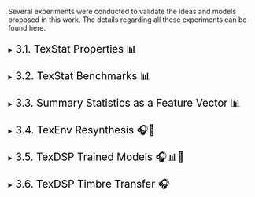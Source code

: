 <p>Several experiments were conducted to validate the ideas and models proposed in this work. The details regarding all these experiments can be found here.</p>
<!-- ---------------------------------------------------------------------------------------------------------------------------------------- -->
<div style="margin-top: 20px;"></div>
<details>
<summary><span style="font-weight: normal; font-size: 1.5em; color: black">3.1. TexStat Properties 📊</span></summary>
<div style="margin-top: 20px;"></div>

<p>
Two properties desirable in a loss function tailored for texture sounds are related to the stability under time shifting and addition of noise. In order to test these properties on the <code>TexStat</code> loss function, we compute the loss between a random selection of segments of sounds corresponding to the three categories of <a href="https://huggingface.co/datasets/cordutie/MicroTex" target="_blank" style="font-weight: normal;"><code>MicroTex</code></a> and their corresponding transformations using various parameters. The experiment was also run with the MSS loss for comparison and some of the results can be found in <strong>Tables 1 and 2</strong>. For further exploration see this article's webpage.
</p>

<div style="overflow-x: auto; max-width: 80%; margin: 0 auto; padding: 10px; box-sizing: border-box;">
  <table style="width: 100%; border-collapse: collapse; font-size: 0.9em;">
    <thead style="background-color: #f2f2f2;">
      <tr>
        <th style="border: 1px solid #ccc; padding: 8px;">Selection</th>
        <th style="border: 1px solid #ccc; padding: 8px;">Loss</th>
        <th style="border: 1px solid #ccc; padding: 8px;">10%</th>
        <th style="border: 1px solid #ccc; padding: 8px;">30%</th>
        <th style="border: 1px solid #ccc; padding: 8px;">50%</th>
      </tr>
    </thead>
    <tbody>
      <tr><td>BOReilly</td><td><code>TexStat</code></td><td>0.12 ± 0.06</td><td>0.12 ± 0.06</td><td>0.12 ± 0.06</td></tr>
      <tr><td>BOReilly</td><td>MSS</td><td>5.34 ± 1.14</td><td>5.51 ± 1.29</td><td>5.58 ± 1.55</td></tr>
      <tr><td>Freesound</td><td><code>TexStat</code></td><td>0.04 ± 0.03</td><td>0.04 ± 0.03</td><td>0.04 ± 0.03</td></tr>
      <tr><td>Freesound</td><td>MSS</td><td>5.17 ± 1.24</td><td>5.26 ± 1.35</td><td>5.25 ± 1.34</td></tr>
      <tr><td>Syntex</td><td><code>TexStat</code></td><td>0.16 ± 0.11</td><td>0.16 ± 0.11</td><td>0.16 ± 0.11</td></tr>
      <tr><td>Syntex</td><td>MSS</td><td>10.52 ± 7.28</td><td>10.04 ± 6.62</td><td>9.45 ± 6.57</td></tr>
    </tbody>
  </table>
  <p style="text-align: center; font-size: 0.85em; color: #666;">
  <strong>Table 1.</strong> Time-Shift Robustness. Loss measurement between a sound and its time-shifted version. The amount of time shift is given in % of the total signal duration. Computed over 300 one-second sounds randomly sampled from the three main sources in the <code>MicroTex</code> dataset.
  </p>  
</div>

<div style="margin-top: 20px;"></div>

<div style="overflow-x: auto; max-width: 80%; margin: 0 auto; padding: 10px; box-sizing: border-box;">
  <table style="width: 100%; border-collapse: collapse; font-size: 0.9em;">
    <thead style="background-color: #f2f2f2;">
      <tr>
        <th style="border: 1px solid #ccc; padding: 8px;">Selection</th>
        <th style="border: 1px solid #ccc; padding: 8px;">Loss</th>
        <th style="border: 1px solid #ccc; padding: 8px;">10%</th>
        <th style="border: 1px solid #ccc; padding: 8px;">30%</th>
        <th style="border: 1px solid #ccc; padding: 8px;">50%</th>
      </tr>
    </thead>
    <tbody>
      <tr><td>BOReilly</td><td><code>TexStat</code></td><td>0.12 ± 0.06</td><td>0.12 ± 0.06</td><td>0.12 ± 0.06</td></tr>
      <tr><td>BOReilly</td><td>MSS</td><td>5.34 ± 1.14</td><td>5.51 ± 1.29</td><td>5.58 ± 1.55</td></tr>
      <tr><td>Freesound</td><td><code>TexStat</code></td><td>0.04 ± 0.03</td><td>0.04 ± 0.03</td><td>0.04 ± 0.03</td></tr>
      <tr><td>Freesound</td><td>MSS</td><td>5.17 ± 1.24</td><td>5.26 ± 1.35</td><td>5.25 ± 1.34</td></tr>
      <tr><td>Syntex</td><td><code>TexStat</code></td><td>0.16 ± 0.11</td><td>0.16 ± 0.11</td><td>0.16 ± 0.11</td></tr>
      <tr><td>Syntex</td><td>MSS</td><td>10.52 ± 7.28</td><td>10.04 ± 6.62</td><td>9.45 ± 6.57</td></tr>
    </tbody>
  </table>
  <p style="text-align: center; font-size: 0.85em; color: #666;">
  <strong>Table 2.</strong> Noise-Addition Robustness. Loss measurement between a sound and its noisy version. The amount of noise added is given in % of the signal's energy. Same data sampling as in the previous experiment.
  </p>  
</div>

<p>
The results show that <code>TexStat</code> is highly stable with respect to both time shifting and noise addition, adding a penalty only in the category that had sounds that include silence (which generate instability since they have null standard deviance).
</p>

</details>
<!-- ---------------------------------------------------------------------------------------------------------------------------------------- -->
<div style="margin-top: 20px;"></div>
<details>
<summary><span style="font-weight: normal; font-size: 1.5em; color: black">3.2. TexStat Benchmarks 📊</span></summary>
<div style="margin-top: 20px;"></div>

<p>To benchmark the computational requirements of <code>TexStat</code>, we evaluated its computation time, gradient descent time, and GPU memory usage. These measurements were conducted multiple times, recording the time taken for loss computation and optimization while tracking memory allocation. The results are presented in Table 3, along with the values for other typical losses.</p>

<div style="overflow-x: auto; max-width: 80%; margin: 0 auto; padding: 10px; box-sizing: border-box;">
<table style="width: 100%; border-collapse: collapse; font-size: 0.9em;">
  <thead style="background-color: #f2f2f2;">
    <tr>
      <th style="border: 1px solid #ccc; padding: 8px;">Loss</th>
      <th style="border: 1px solid #ccc; padding: 8px;">Forward pass time (ms)</th>
      <th style="border: 1px solid #ccc; padding: 8px;">Backward pass time (ms)</th>
      <th style="border: 1px solid #ccc; padding: 8px;">Memory usage (MB)</th>
    </tr>
  </thead>
  <tbody>
    <tr>
      <td><code>TexStat</code></td>
      <td>93.5 ± 0.4</td>
      <td>154.6 ± 0.4</td>
      <td>0.84 ± 2.5</td>
    </tr>
    <tr>
      <td>MSS</td>
      <td>3.9 ± 0.3</td>
      <td>8.5 ± 0.3</td>
      <td>0.85 ± 2.6</td>
    </tr>
    <tr>
      <td>MSE</td>
      <td>0.2 ± 0.3</td>
      <td>0.2 ± 0.1</td>
      <td>1.7 ± 5.0</td>
    </tr>
    <tr>
      <td>MAE</td>
      <td>0.1 ± 0.0</td>
      <td>0.2 ± 0.1</td>
      <td>0.8 ± 2.5</td>
    </tr>
  </tbody>
</table>
<p style="text-align: center; font-size: 0.85em; color: #666;">
  <strong>Table 3.</strong> Measurements regarding computation time, gradient computation time, and memory usage in batches of 32 signals of size 65,536 (around 1.5s at a sample rate of 44,100 Hz). The losses studied were <code>TexStat</code>, Multi-Scale Spectrogram (MSS), Mean Squared Error (MSE), and Mean Absolute Error (MAE). All measurements were done using CUDA on an RTX 4090 GPU.
</p>
</div>

<p>
The results show that, as expected, the <code>TexStat</code> loss function is slower than other less specific losses, but it uses a similar amount of memory.
</p>

</details>
<!-- ---------------------------------------------------------------------------------------------------------------------------------------- -->
<div style="margin-top: 20px;"></div>
<details>
<summary><span style="font-weight: normal; font-size: 1.5em; color: black">3.3. Summary Statistics as a Feature Vector 📊</span></summary>
<div style="margin-top: 20px;"></div>

<p>
To test <code>TexStat</code> summary statistics as a powerful representation suitable for evaluation metrics like FAD, we conducted the following experiment. First, all data in the three selections of the <code>MicroTex</code> dataset were segmented, and both their summary statistics and VGGish embeddings <a href="#ref-vggish">[VGGish]</a> were computed. Then, a downstream classifier (MLP with hidden layers 128 and 64) was trained for each case. A summary of the results is presented in Table 4.
</p>

<div style="overflow-x: auto; max-width: 80%; margin: 0 auto; padding: 10px; box-sizing: border-box;">
<table style="width: 100%; border-collapse: collapse; font-size: 0.9em;">
  <thead style="background-color: #f2f2f2;">
    <tr>
      <th style="border: 1px solid #ccc; padding: 8px;">Model</th>
      <th style="border: 1px solid #ccc; padding: 8px;">Selection</th>
      <th style="border: 1px solid #ccc; padding: 8px;">Accuracy</th>
      <th style="border: 1px solid #ccc; padding: 8px;">Precision</th>
      <th style="border: 1px solid #ccc; padding: 8px;">Recall</th>
      <th style="border: 1px solid #ccc; padding: 8px;">F1</th>
    </tr>
  </thead>
  <tbody>
    <tr><td><code>TexStat</code></td><td>BOReilly</td><td>0.94</td><td>0.94</td><td>0.94</td><td>0.94</td></tr>
    <tr><td>VGGish</td><td>BOReilly</td><td>0.71</td><td>0.73</td><td>0.71</td><td>0.71</td></tr>
    <tr><td><code>TexStat</code></td><td>Freesound</td><td>0.99</td><td>0.99</td><td>0.99</td><td>0.99</td></tr>
    <tr><td>VGGish</td><td>Freesound</td><td>0.98</td><td>0.99</td><td>0.98</td><td>0.98</td></tr>
    <tr><td><code>TexStat</code></td><td>Syntex</td><td>1.0</td><td>1.0</td><td>1.0</td><td>1.0</td></tr>
    <tr><td>VGGish</td><td>Syntex</td><td>0.95</td><td>0.95</td><td>0.95</td><td>0.94</td></tr>
  </tbody>
</table>
<p style="text-align: center; font-size: 0.85em; color: #666;">
  <strong>Table 4.</strong> Lorea.
</p>
</div>

<p>
The results indicate that, in the context of texture sounds, <code>TexStat</code> summary statistics are strictly more informative than general-purpose embeddings like VGGish.
</p>

</details>
<!-- ---------------------------------------------------------------------------------------------------------------------------------------- -->
<div style="margin-top: 20px;"></div>
<details>
<summary><span style="font-weight: normal; font-size: 1.5em; color: black">3.4. TexEnv Resynthesis 🎧🚧</span></summary>
<div style="margin-top: 20px;"></div>

<p>
Extensive exploration using the <code>TexEnv</code> synthesizer in resynthesis tasks, employing a signal processing-based parameter extractor, was conducted to better understand its behavior and limitations. A summary of sound examples can be found on this article's page.
</p>

<p>
Some key findings:
<ul>
  <li>Water-like sounds (e.g., flowing water, rain, bubbling) benefited from <strong>larger filterbanks</strong> but not larger parameter sets.</li>
  <li>Crackling sounds (e.g., fireworks, bonfires) improved with <strong>larger parameter sets</strong> but were less sensitive to filterbank size.</li>
</ul>
These insights were used to determine the optimal parameters for model training.
</p>

</details>
<!-- ---------------------------------------------------------------------------------------------------------------------------------------- -->
<div style="margin-top: 20px;"></div>
<details>
<summary><span style="font-weight: normal; font-size: 1.5em; color: black">3.5. TexDSP Trained Models 🎧📊🚧</span></summary>
<div style="margin-top: 20px;"></div>

<p>
To demonstrate the capabilities of <code>TexStat</code>, we trained a series of <code>TexDSP</code> models using different parameters, with <code>TexStat</code> as the sole loss function. Below are the training details for these models.
</p>

<div style="overflow-x: auto; max-width: 80%; margin: 0 auto; padding: 10px; box-sizing: border-box;">
<table style="width: 100%; border-collapse: collapse; font-size: 0.9em;">
  <thead style="background-color: #f2f2f2;">
    <tr>
      <th style="border: 1px solid #ccc; padding: 8px;">Texture</th>
      <th style="border: 1px solid #ccc; padding: 8px;">$N_F$</th>
      <th style="border: 1px solid #ccc; padding: 8px;">Enc/Dec Layers</th>
      <th style="border: 1px solid #ccc; padding: 8px;">Params per Band</th>
      <th style="border: 1px solid #ccc; padding: 8px;">Frame Size (s)</th>
    </tr>
  </thead>
  <tbody>
    <tr><td>Bubbles</td><td>24</td><td>3/3</td><td>512</td><td>1.49</td></tr>
    <tr><td>Fire</td><td>16</td><td>3/3</td><td>256</td><td>0.74</td></tr>
    <tr><td>Keyboard</td><td>24</td><td>3/3</td><td>256</td><td>1.49</td></tr>
    <tr><td>Rain</td><td>24</td><td>1/3</td><td>512</td><td>1.49</td></tr>
    <tr><td>River</td><td>24</td><td>1/3</td><td>128</td><td>0.74</td></tr>
    <tr><td>Shards</td><td>32</td><td>3/3</td><td>512</td><td>1.49</td></tr>
    <tr><td>Waterfall</td><td>24</td><td>1/3</td><td>256</td><td>1.49</td></tr>
    <tr><td>Wind</td><td>24</td><td>1/3</td><td>256</td><td>1.49</td></tr>
  </tbody>
</table>
<p style="text-align: center; font-size: 0.85em; color: #666;">
  <strong>Table 5.</strong> Lorea.
</p>
</div>

<p style="font-size: 0.85em; color: #666;">
All encoders and decoders used 256 neurons per layer. All models used <code>$N_G = 6$</code> and were trained for up to 1000 epochs with early stopping, targeting a 44.1kHz sample rate.
</p>

<h4>Validation Method</h4>
<p>
Validation was done by resynthesizing a hold-out portion of the dataset using both <code>TexStat</code> and MSS-trained models. We computed:
<ul>
  <li>FAD metrics with VGGish and <code>TexStat</code>-based embeddings</li>
  <li>Frame-by-frame <code>TexStat</code> and MSS losses (mean ± std)</li>
</ul>
</p>

<div style="overflow-x: auto; max-width: 80%; margin: 0 auto; padding: 10px; box-sizing: border-box;">
<table style="width: 100%; border-collapse: collapse; font-size: 0.9em;">
  <thead style="background-color: #f2f2f2;">
    <tr>
      <th style="border: 1px solid #ccc; padding: 8px;">Texture</th>
      <th style="border: 1px solid #ccc; padding: 8px;">FAD (VGGish)</th>
      <th style="border: 1px solid #ccc; padding: 8px;">FAD (Ours)</th>
      <th style="border: 1px solid #ccc; padding: 8px;"><code>TexStat</code></th>
      <th style="border: 1px solid #ccc; padding: 8px;">MSS</th>
    </tr>
  </thead>
  <tbody>
    <tr><td>Bubbles</td><td>35.2</td><td>63.7</td><td>1.2 ± 0.3</td><td>7.9 ± 0.7</td></tr>
    <tr><td>Fire<sup>(1)</sup></td><td>12.1</td><td>570.2</td><td>2.9 ± 2.0</td><td>10.1 ± 1.2</td></tr>
    <tr><td>Keyboard</td><td>13.0</td><td>1945.7</td><td>5.7 ± 2.0</td><td>9.1 ± 0.7</td></tr>
    <tr><td>Rain<sup>(2)</sup></td><td>11.7</td><td>36.6</td><td>0.5 ± 0.2</td><td>9.5 ± 0.3</td></tr>
    <tr><td>River<sup>(2)</sup></td><td>52.7</td><td>38.1</td><td>0.5 ± 0.1</td><td>7.7 ± 0.8</td></tr>
    <tr><td>Shards</td><td>4.6</td><td>8.1</td><td>1.0 ± 0.2</td><td>7.9 ± 0.2</td></tr>
    <tr><td>Waterfall<sup>(1)</sup></td><td>18.2</td><td>28.4</td><td>0.3 ± 0.0</td><td>5.0 ± 0.0</td></tr>
    <tr><td>Wind<sup>(1)</sup></td><td>9.7</td><td>244.7</td><td>0.8 ± 0.5</td><td>5.6 ± 0.1</td></tr>
  </tbody>
</table>

<p style="text-align: center; font-size: 0.85em; color: #666;">
(1) Energy bands were imposed after resynthesis. (2) A loudness tracker was added post-resynthesis. For more comparisons, refer to NoiseBandNet <a href="#ref-noisebandnets">[ref]</a> and our webpage.</p>

</div>

<h4>Discussion</h4>
<p>
These results highlight three main takeaways:
<ol>
  <li>Performance varied across textures, in line with findings by McDermott & Simoncelli and discussed in Subsection <code>Capabilities and Limitations</code>.</li>
  <li>Though our models performed adequately, reconstruction-focused models like NoiseBandNets scored higher—an expected trade-off since we focus on capturing higher-level structure, not perfect reconstruction.</li>
  <li>Our feature-derived metrics often aligned better with perceptual quality, although a proper subjective evaluation was beyond this paper's scope.</li>
</ol>
</p>


<div style="overflow-x: auto; max-width: 80%; margin: 0 auto; padding: 10px; box-sizing: border-box;">
  <div style="display: grid; grid-template-columns: repeat(3, minmax(200px, 1fr)); gap: 20px; text-align: center;">

  <!-- Header Row -->
  <div style="font-weight: bold; text-align: center;"><strong>Texture</strong></div>
  <div style="font-weight: bold;"><strong>Input</strong></div>
  <div style="font-weight: bold;"><strong>Resynthesis</strong></div>

  <!-- Bubbles -->
  <div style="display: flex; align-items: center; justify-content: center;">
    <img src="./assets/img/bubbles_2.gif" alt="Bubbles Model" style="max-width: 100%;" />
  </div>
  <div style="display: flex; flex-direction: column; align-items: center; justify-content: center;">
    <audio controls style="width: 100%;">
      <source src="./assets/audios/texdsp_resynthesis/bubbles_copy.mp3" type="audio/mpeg" />
      Your browser does not support the audio element.
    </audio>
  </div>
  <div style="display: flex; flex-direction: column; align-items: center; justify-content: center;">
    <audio controls style="width: 100%;">
      <source src="./assets/audios/texdsp_resynthesis/bubbles_resynth.mp3" type="audio/mpeg" />
      Your browser does not support the audio element.
    </audio>
  </div>

  <!-- Fire -->
  <div style="display: flex; align-items: center; justify-content: center;">
    <img src="./assets/img/fire.gif" alt="Bubbles Model" style="max-width: 100%;" />
  </div>
  <div style="display: flex; flex-direction: column; align-items: center; justify-content: center;">
    <audio controls style="width: 100%;">
      <source src="./assets/audios/texdsp_resynthesis/fire.mp3" type="audio/mpeg" />
      Your browser does not support the audio element.
    </audio>
  </div>
  <div style="display: flex; flex-direction: column; align-items: center; justify-content: center;">
    <audio controls style="width: 100%;">
      <source src="./assets/audios/texdsp_resynthesis/fire_resynth.mp3" type="audio/mpeg" />
      Your browser does not support the audio element.
    </audio>
  </div>

  <!-- Bubbles -->
  <div style="display: flex; align-items: center; justify-content: center;">
    <img src="./assets/img/keyboard.gif" alt="Bubbles Model" style="max-width: 100%;" />
  </div>
  <div style="display: flex; flex-direction: column; align-items: center; justify-content: center;">
    <audio controls style="width: 100%;">
      <source src="./assets/audios/texdsp_resynthesis/keyboard.mp3" type="audio/mpeg" />
      Your browser does not support the audio element.
    </audio>
  </div>
  <div style="display: flex; flex-direction: column; align-items: center; justify-content: center;">
    <audio controls style="width: 100%;">
      <source src="./assets/audios/texdsp_resynthesis/keyboard_resynth.mp3" type="audio/mpeg" />
      Your browser does not support the audio element.
    </audio>
  </div>

  <!-- Bubbles -->
  <div style="display: flex; align-items: center; justify-content: center;">
    <img src="./assets/img/rain.gif" alt="Bubbles Model" style="max-width: 100%;" />
  </div>
  <div style="display: flex; flex-direction: column; align-items: center; justify-content: center;">
    <audio controls style="width: 100%;">
      <source src="./assets/audios/texdsp_resynthesis/rain.mp3" type="audio/mpeg" />
      Your browser does not support the audio element.
    </audio>
  </div>
  <div style="display: flex; flex-direction: column; align-items: center; justify-content: center;">
    <audio controls style="width: 100%;">
      <source src="./assets/audios/texdsp_resynthesis/rain_resynth.mp3" type="audio/mpeg" />
      Your browser does not support the audio element.
    </audio>
  </div>

  <!-- Bubbles -->
  <div style="display: flex; align-items: center; justify-content: center;">
    <img src="./assets/img/river.gif" alt="Bubbles Model" style="max-width: 100%;" />
  </div>
  <div style="display: flex; flex-direction: column; align-items: center; justify-content: center;">
    <audio controls style="width: 100%;">
      <source src="./assets/audios/texdsp_resynthesis/river.mp3" type="audio/mpeg" />
      Your browser does not support the audio element.
    </audio>
  </div>
  <div style="display: flex; flex-direction: column; align-items: center; justify-content: center;">
    <audio controls style="width: 100%;">
      <source src="./assets/audios/texdsp_resynthesis/river_resynth.mp3" type="audio/mpeg" />
      Your browser does not support the audio element.
    </audio>
  </div>

  <!-- Bubbles -->
  <div style="display: flex; align-items: center; justify-content: center;">
    <img src="./assets/img/shards.gif" alt="Bubbles Model" style="max-width: 100%;" />
  </div>
  <div style="display: flex; flex-direction: column; align-items: center; justify-content: center;">
    <audio controls style="width: 100%;">
      <source src="./assets/audios/texdsp_resynthesis/shards.mp3" type="audio/mpeg" />
      Your browser does not support the audio element.
    </audio>
  </div>
  <div style="display: flex; flex-direction: column; align-items: center; justify-content: center;">
    <audio controls style="width: 100%;">
      <source src="./assets/audios/texdsp_resynthesis/shards_resynth.mp3" type="audio/mpeg" />
      Your browser does not support the audio element.
    </audio>
  </div>
  
  <!-- Bubbles -->
  <div style="display: flex; align-items: center; justify-content: center;">
    <img src="./assets/img/waterfall.gif" alt="Bubbles Model" style="max-width: 100%;" />
  </div>
  <div style="display: flex; flex-direction: column; align-items: center; justify-content: center;">
    <audio controls style="width: 100%;">
      <source src="./assets/audios/texdsp_resynthesis/waterfall.mp3" type="audio/mpeg" />
      Your browser does not support the audio element.
    </audio>
  </div>
  <div style="display: flex; flex-direction: column; align-items: center; justify-content: center;">
    <audio controls style="width: 100%;">
      <source src="./assets/audios/texdsp_resynthesis/waterfall_resynth.mp3" type="audio/mpeg" />
      Your browser does not support the audio element.
    </audio>
  </div>

  <!-- Bubbles -->
  <div style="display: flex; align-items: center; justify-content: center;">
    <img src="./assets/img/wind.gif" alt="Bubbles Model" style="max-width: 100%;" />
  </div>
  <div style="display: flex; flex-direction: column; align-items: center; justify-content: center;">
    <audio controls style="width: 100%;">
      <source src="./assets/audios/texdsp_resynthesis/wind.mp3" type="audio/mpeg" />
      Your browser does not support the audio element.
    </audio>
  </div>
  <div style="display: flex; flex-direction: column; align-items: center; justify-content: center;">
    <audio controls style="width: 100%;">
      <source src="./assets/audios/texdsp_resynthesis/wind_resynth.mp3" type="audio/mpeg" />
      Your browser does not support the audio element.
    </audio>
  </div>

  </div>
</div>

</details>

<!-- ---------------------------------------------------------------------------------------------------------------------------------------- -->
<div style="margin-top: 20px;"></div>
<details>
<summary><span style="font-weight: normal; font-size: 1.5em; color: black">3.6. TexDSP Timbre Transfer 🎧</span></summary>
<div style="margin-top: 20px;"></div>

<p>
A notable application of DDSP is timbre transfer, where a model trained on one timbre can be influenced by another sound. The original paper showcased this by transferring the timbre of a violin to a voice recording, using pitch and loudness as key factors. Our models can achieve similar results with textural sounds, although the process is more intricate. Unlike musical timbres, where pitch plays a central role, textural sounds lack such defining features, which makes the transfer more complex. Nevertheless, some compelling examples of this phenomenon are highlighted below. For a comprehensive overview, <a href="./timbre_transfer.html">a complete table showing all eight types of textures trained and their transfer results across other textures can be found pressing here</a>.
</p>

<div style="overflow-x: auto; max-width: 80%; margin: 0 auto; padding: 10px; box-sizing: border-box;">
  <div style="display: grid; grid-template-columns: 100px repeat(3, minmax(200px, 1fr)); gap: 20px; text-align: center;">

  <!-- Header Row -->
  <div></div>
  <div style="font-weight: bold; text-align: left;"><strong>Input Texture</strong></div>
  <div style="font-weight: bold;"><strong>Texture Model</strong></div>
  <div style="font-weight: bold;"><strong>Result</strong></div>

  <!-- Wind to bubbles -->
  <div style="display: flex; flex-direction: column; align-items: center; justify-content: center;"><strong>Wind</strong></div>
  <div style="display: flex; flex-direction: column; align-items: center; justify-content: center;">
    <audio controls style="width: 100%;">
      <source src="./assets/audios/texdsp_resynthesis/wind.mp3" type="audio/mpeg" />
      Your browser does not support the audio element.
    </audio>
  </div>
  <div style="display: flex; align-items: center; justify-content: center;">
    <img src="./assets/img/bubbles_2.gif" alt="Bubbles Model" style="max-width: 100%;" />
  </div>
  <div style="display: flex; flex-direction: column; align-items: center; justify-content: center;">
    <audio controls style="width: 100%;">
      <source src="./assets/audios/texdsp_timbre_transfer/wind_to_bubbles.mp3" type="audio/mpeg" />
      Your browser does not support the audio element.
    </audio>
  </div>

  <!-- Bubble to river -->
  <div style="display: flex; flex-direction: column; align-items: center; justify-content: center;"><strong>Bubbles</strong></div>
  <div style="display: flex; flex-direction: column; align-items: center; justify-content: center;">
    <audio controls style="width: 100%;">
      <source src="./assets/audios/texdsp_resynthesis/bubbles_copy.mp3" type="audio/mpeg" />
      Your browser does not support the audio element.
    </audio>
  </div>
  <div style="display: flex; align-items: center; justify-content: center;">
    <img src="./assets/img/river.gif" alt="Bubbles Model" style="max-width: 100%;" />
  </div>
  <div style="display: flex; flex-direction: column; align-items: center; justify-content: center;">
    <audio controls style="width: 100%;">
      <source src="./assets/audios/texdsp_timbre_transfer/bubbles_to_river.mp3" type="audio/mpeg" />
      Your browser does not support the audio element.
    </audio>
  </div>


  <!-- Fire to wind -->
  <div style="display: flex; flex-direction: column; align-items: center; justify-content: center;"><strong>Fire</strong></div>
  <div style="display: flex; flex-direction: column; align-items: center; justify-content: center;">
    <audio controls style="width: 100%;">
      <source src="./assets/audios/texdsp_resynthesis/fire.mp3" type="audio/mpeg" />
      Your browser does not support the audio element.
    </audio>
  </div>
  <div style="display: flex; align-items: center; justify-content: center;">
    <img src="./assets/img/wind.gif" alt="Bubbles Model" style="max-width: 100%;" />
  </div>
  <div style="display: flex; flex-direction: column; align-items: center; justify-content: center;">
    <audio controls style="width: 100%;">
      <source src="./assets/audios/texdsp_timbre_transfer/fire_to_wind.mp3" type="audio/mpeg" />
      Your browser does not support the audio element.
    </audio>
  </div>

  </div>
</div>

</details>
